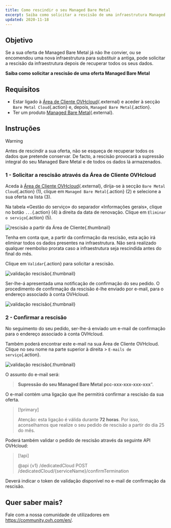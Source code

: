 ```yaml
---
title: Como rescindir o seu Managed Bare Metal
excerpt: Saiba como solicitar a rescisão de uma infraestrutura Managed Bare Metal
updated: 2020-11-18
---
```


## Objetivo

Se a sua oferta de Managed Bare Metal já não lhe convier, ou se encomendou uma nova infraestrutura para substituir a antiga, pode solicitar a rescisão da infraestrutura depois de recuperar todos os seus dados.

**Saiba como solicitar a rescisão de uma oferta Managed Bare Metal** 

## Requisitos

- Estar ligado à [Área de Cliente OVHcloud](https://www.ovh.com/auth/?action=gotomanager&from=https://www.ovh.pt/&ovhSubsidiary=pt){.external} e aceder à secção `Bare Metal Cloud`{.action} e, depois, `Managed Bare Metal`{.action}.
- Ter um produto [Managed Bare Metal](https://www.ovhcloud.com/pt/managed-bare-metal/){.external}.

## Instruções

>[!warning]
>
> Antes de rescindir a sua oferta, não se esqueça de recuperar todos os dados que pretende conservar. De facto, a rescisão provocará a supressão integral do seu Managed Bare Metal e de todos os dados lá armazenados.
>

### 1 - Solicitar a rescisão através da Área de Cliente OVHcloud

Aceda à [Área de Cliente OVHcloud](https://www.ovh.com/auth/?action=gotomanager&from=https://www.ovh.pt/&ovhSubsidiary=pt){.external}, dirija-se à secção `Bare Metal Cloud`{.action} (1), clique em `Managed Bare Metal`{.action} (2) e selecione a sua oferta na lista (3).

Na tabela «Gestão do serviço» do separador «Informações gerais», clique no botão `...`{.action} (4) à direita da data de renovação. Clique em `Eliminar o serviço`{.action} (5).

![rescisão a partir da Área de Cliente](images_resiliation1.png){.thumbnail}

Tenha em conta que, a partir da confirmação da rescisão, esta ação irá eliminar todos os dados presentes na infraestrutura. Não será realizado qualquer reembolso prorata caso a infraestrutura seja rescindida antes do final do mês.

Clique em `Validar`{.action} para solicitar a rescisão.

![validação rescisão](images_resiliation2.png){.thumbnail}

Ser-lhe-á apresentada uma notificação de confirmação do seu pedido. O procedimento de confirmação da rescisão é-lhe enviado por e-mail, para o endereço associado à conta OVHcloud.

![validação rescisão](images_resiliation3.png){.thumbnail}

### 2 - Confirmar a rescisão

No seguimento do seu pedido, ser-lhe-á enviado um e-mail de confirmação para o endereço associado à conta OVHcloud. 

Também poderá encontrar este e-mail na sua Área de Cliente OVHcloud. Clique no seu nome na parte superior à direita > `E-mails de serviço`{.action}.

![validação rescisão](images_resiliation4.png){.thumbnail}

O assunto do e-mail será:

> **Supressão do seu Managed Bare Metal pcc-xxx-xxx-xxx-xxx**".

O e-mail contém uma ligação que lhe permitirá confirmar a rescisão da sua oferta.

> [!primary]
>
> Atenção: esta ligação é válida durante **72 horas**. Por isso, aconselhamos que realize o seu pedido de rescisão a partir do dia 25 do mês.
>

Poderá também validar o pedido de rescisão através da seguinte API OVHcloud:

> [!api]
>
> @api {v1} /dedicatedCloud POST /dedicatedCloud/{serviceName}/confirmTermination
>

Deverá indicar o token de validação disponível no e-mail de confirmação da rescisão.

## Quer saber mais?

Fale com a nossa comunidade de utilizadores em <https://community.ovh.com/en/>.
